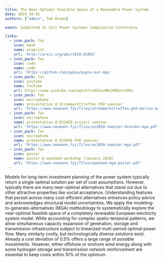 ```yaml
---
title: The Near-Optimal Feasible Space of a Renewable Power System
date: 2019-10-01
authors: ["admin", Tom Brown]

event: Submitted to 21st Power Systems Computation Conference

links:
  - icon_pack: fas
    icon: book
    name: preprint
    url: 'http://arxiv.org/abs/1910.01891'
  - icon_pack: fas
    icon: code
    name: code
    url: 'https://github.com/pypsa/pypsa-eur-mga'
  - icon_pack: fas
    icon: youtube
    name: YouTube
    url: https://www.youtube.com/watch?v=8OJuzNNiKQE&t=499s
  - icon_pack: fas
    icon: microphone
    name: presentation @ Strommarkttreffen PhD seminar
    url: 'https://www.neumann.fyi/files/strommarkttreffen-phd-berlin-mga.pdf'
  - icon_pack: fas
    icon: microphone
    name: presentation @ ES2050 project seminar
    url: 'https://www.neumann.fyi/files/es2050-seminar-dresden-mga.pdf'
  - icon_pack: fas
    icon: microphone
    name: presentation @ ES2050 PhD seminar
    url: 'https://www.neumann.fyi/files/es2050-seminar-mga.pdf'
  - icon_pack: fas
    icon: poster
    name: poster @ openmod workshop (January 2020)
    url: 'https://www.neumann.fyi/files/openmod-mga-poster.pdf'
---
```


Models for long-term investment planning of the power system typically return
a single optimal solution per set of cost assumptions. However, typically there
are many near-optimal alternatives that stand out due to other attractive
properties like social acceptance. Understanding features that persist across
many cost-efficient alternatives enhances policy advice and acknowledges
structural model uncertainties. We apply the modeling-to-generate-alternatives
(MGA) methodology to systematically explore the near-optimal feasible space of
a completely renewable European electricity system model. While accounting for
complex spatio-temporal patterns, we allow simultaneous capacity expansion of
generation, storage and transmission infrastructure subject to linearized
multi-period optimal power flow. Many similarly costly, but technologically
diverse solutions exist. Already a cost deviation of 0.5% offers a large range
of possible investments. However, either offshore or onshore wind energy along
with some hydrogen storage and transmission network reinforcement are essential
to keep costs within 10% of the optimum.
